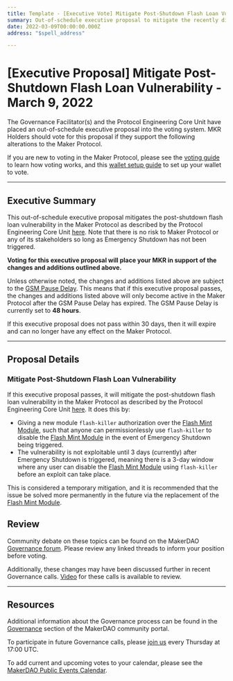 ```yaml
---
title: Template - [Executive Vote] Mitigate Post-Shutdown Flash Loan Vulnerability - March 9, 2022
summary: Out-of-schedule executive proposal to mitigate the recently discovered post-shutdown flash loan vulnerability.
date: 2022-03-09T00:00:00.000Z
address: "$spell_address"

---
```

# [Executive Proposal] Mitigate Post-Shutdown Flash Loan Vulnerability - March 9, 2022

The Governance Facilitator(s) and the Protocol Engineering Core Unit have placed an out-of-schedule executive proposal into the voting system. MKR Holders should vote for this proposal if they support the following alterations to the Maker Protocol.

If you are new to voting in the Maker Protocol, please see the [voting guide](https://community-development.makerdao.com/en/learn/governance/how-voting-works/) to learn how voting works, and this [wallet setup guide](https://community-development.makerdao.com/en/learn/governance/voting-setup/) to set up your wallet to vote.

---

## Executive Summary

This out-of-schedule executive proposal mitigates the post-shutdown flash loan vulnerability in the Maker Protocol as described by the Protocol Engineering Core Unit [here](https://forum.makerdao.com/t/post-shutdown-flash-loan-vulnerability-announcement-and-remediation-plan/13746). Note that there is no risk to Maker Protocol or any of its stakeholders so long as Emergency Shutdown has not been triggered. 

**Voting for this executive proposal will place your MKR in support of the changes and additions outlined above.**

Unless otherwise noted, the changes and additions listed above are subject to the [GSM Pause Delay](https://manual.makerdao.com/parameter-index/core/param-gsm-pause-delay). This means that if this executive proposal passes, the changes and additions listed above will only become active in the Maker Protocol after the GSM Pause Delay has expired. The GSM Pause Delay is currently set to **48 hours**.

If this executive proposal does not pass within 30 days, then it will expire and can no longer have any effect on the Maker Protocol.

---

## Proposal Details

### Mitigate Post-Shutdown Flash Loan Vulnerability

If this executive proposal passes, it will mitigate the post-shutdown flash loan vulnerability in the Maker Protocol as described by the Protocol Engineering Core Unit [here](https://forum.makerdao.com/t/post-shutdown-flash-loan-vulnerability-announcement-and-remediation-plan/13746). It does this by:
* Giving a new module `flash-killer` authorization over the [Flash Mint Module](https://manual.makerdao.com/module-index/module-flash-mint-module), such that anyone can permissionlessly use `flash-killer` to disable the [Flash Mint Module](https://manual.makerdao.com/module-index/module-flash-mint-module) in the event of Emergency Shutdown being triggered.
* The vulnerability is not exploitable until 3 days (currently) after Emergency Shutdown is triggered, meaning there is a 3-day window where any user can disable the [Flash Mint Module](https://manual.makerdao.com/module-index/module-flash-mint-module) using `flash-killer` before an exploit can take place.

This is considered a temporary mitigation, and it is recommended that the issue be solved more permanently in the future via the replacement of the [Flash Mint Module](https://manual.makerdao.com/module-index/module-flash-mint-module).

## Review

Community debate on these topics can be found on the MakerDAO [Governance forum](https://forum.makerdao.com/). Please review any linked threads to inform your position before voting.

Additionally, these changes may have been discussed further in recent Governance calls. [Video](https://www.youtube.com/playlist?list=PLLzkWCj8ywWNq5-90-Id6VPSsrk4OWVan) for these calls is available to review.

---

## Resources

Additional information about the Governance process can be found in the [Governance](https://community-development.makerdao.com/en/learn/governance) section of the MakerDAO community portal.

To participate in future Governance calls, please [join us](https://github.com/makerdao/community/tree/master/governance/governance-and-risk-meetings) every Thursday at 17:00 UTC.

To add current and upcoming votes to your calendar, please see the [MakerDAO Public Events Calendar](https://calendar.google.com/calendar/embed?src=makerdao.com_3efhm2ghipksegl009ktniomdk%40group.calendar.google.com&ctz=UTC&mode=week&showCalendars=0&showPrint=0).
